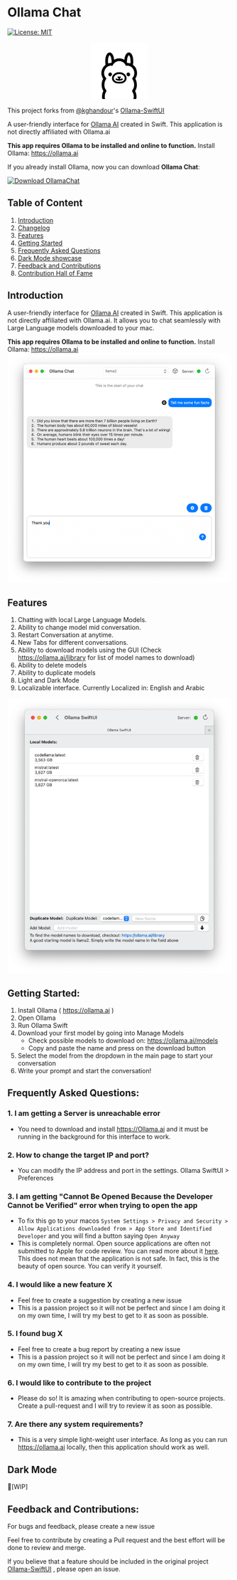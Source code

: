 # Ollama Chat
[![License: MIT](https://img.shields.io/badge/License-MIT-yellow.svg)](https://opensource.org/licenses/MIT)

<p align="center">
    <img src="assets/images/OllamaSwift.svg" width="128">
</p>

This project forks from [@kghandour](https://github.com/kghandour)'s [Ollama-SwiftUI](https://github.com/kghandour/Ollama-SwiftUI)

A user-friendly interface for [Ollama AI](https://ollama.ai) created in Swift. This application is not directly affiliated with Ollama.ai

**This app requires Ollama to be installed and online to function.** Install Ollama: https://ollama.ai

If you already install Ollama, now you can download **Ollama Chat**:

[![Download OllamaChat](https://img.shields.io/badge/Download-OllamaChat-green?style=for-the-badge&logo=apple)](https://github.com/rijieli/OllamaChat/releases/latest/download/OllamaChat.dmg)

## Table of Content
1. [Introduction](#introduction)
2. [Changelog](CHANGELOG.md)
3. [Features](#features)
4. [Getting Started](#getting-started)
5. [Frequently Asked Questions](#frequently-asked-questions)
6. [Dark Mode showcase](#dark-mode-also-available)
7. [Feedback and Contributions](#feedback-and-contributions)
8. [Contribution Hall of Fame](#contributors-hall-of-fame)

## Introduction
A user-friendly interface for [Ollama AI](https://ollama.ai) created in Swift. This application is not directly affiliated with Ollama.ai. It allows you to chat seamlessly with Large Language models downloaded to your mac. 

**This app requires Ollama to be installed and online to function.** Install Ollama: https://ollama.ai
![Chat dialogue example](assets/images/LightMode1.png)


## Features
1. Chatting with local Large Language Models.
2. Ability to change model mid conversation.
3. Restart Conversation at anytime.
4. New Tabs for different conversations.
5. Ability to download models using the GUI (Check https://ollama.ai/library for list of model names to download)
6. Ability to delete models
7. Ability to duplicate models
8. Light and Dark Mode
9. Localizable interface. Currently Localized in: English and Arabic

![Manage Models example](assets/images/LightMode2.png)

## Getting Started:
1. Install Ollama ( https://ollama.ai )
2. Open Ollama
3. Run Ollama Swift
4. Download your first model by going into Manage Models
    - Check possible models to download on: https://ollama.ai/models
    - Copy and paste the name and press on the download button
5. Select the model from the dropdown in the main page to start your conversation
6. Write your prompt and start the conversation!

## Frequently Asked Questions:
### 1. I am getting a Server is unreachable error
- You need to download and install https://Ollama.ai and it must be running in the background for this interface to work.

### 2. How to change the target IP and port?
- You can modify the IP address and port in the settings. Ollama SwiftUI > Preferences

### 3. I am getting "Cannot Be Opened Because the Developer Cannot be Verified" error when trying to open the app
- To fix this go to your macos `System Settings > Privacy and Security > Allow Applications downloaded from > App Store and Identified Developer` and you will find a button saying `Open Anyway`
- This is completely normal. Open source applications are often not submitted to Apple for code review. You can read more about it [here](https://support.apple.com/en-gb/guide/mac-help/mh40616/mac). This does not mean that the application is not safe. In fact, this is the beauty of open source. You can verify it yourself. 

### 4. I would like a new feature X 
- Feel free to create a suggestion by creating a new issue
- This is a passion project so it will not be perfect and since I am doing it on my own time, I will try my best to get to it as soon as possible.

### 5. I found bug X
- Feel free to create a bug report by creating a new issue
- This is a passion project so it will not be perfect and since I am doing it on my own time, I will try my best to get to it as soon as possible.

### 6. I would like to contribute to the project
- Please do so! It is amazing when contributing to open-source projects. Create a pull-request and I will try to review it as soon as possible. 

### 7. Are there any system requirements?
- This is a very simple light-weight user interface. As long as you can run https://ollama.ai locally, then this application should work as well.


## Dark Mode

👷[WIP]

## Feedback and Contributions:
For bugs and feedback, please create a new issue

Feel free to contribute by creating a Pull request and the best effort will be done to review and merge.

If you believe that a feature should be included in the original project [Ollama-SwiftUI](https://github.com/kghandour/Ollama-SwiftUI)
, please open an issue.

